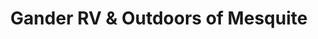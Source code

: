 ---
title: "Gander RV & Outdoors of Mesquite"
url: /mesquite/gander-rv-und-outdoors-of-mesquite/
shop: Wohnwagen
---